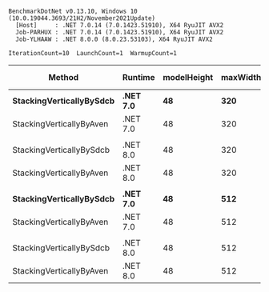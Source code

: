 ```

BenchmarkDotNet v0.13.10, Windows 10 (10.0.19044.3693/21H2/November2021Update)
  [Host]     : .NET 7.0.14 (7.0.1423.51910), X64 RyuJIT AVX2
  Job-PARHUX : .NET 7.0.14 (7.0.1423.51910), X64 RyuJIT AVX2
  Job-YLHAAW : .NET 8.0.0 (8.0.23.53103), X64 RyuJIT AVX2

IterationCount=10  LaunchCount=1  WarmupCount=1  

```
| Method                   | Runtime  | modelHeight | maxWidth | Mean     | Error    | StdDev   | Ratio | RatioSD | Allocated | Alloc Ratio |
|------------------------- |--------- |------------ |--------- |---------:|---------:|---------:|------:|--------:|----------:|------------:|
| **StackingVerticallyBySdcb** | **.NET 7.0** | **48**          | **320**      | **415.2 μs** | **15.14 μs** | **10.01 μs** |  **1.00** |    **0.00** |   **1.93 KB** |        **1.00** |
| StackingVerticallyByAven | .NET 7.0 | 48          | 320      | 252.8 μs |  8.97 μs |  5.93 μs |  0.61 |    0.02 |   1.79 KB |        0.93 |
|                          |          |             |          |          |          |          |       |         |           |             |
| StackingVerticallyBySdcb | .NET 8.0 | 48          | 320      | 408.3 μs | 11.43 μs |  7.56 μs |  1.00 |    0.00 |   1.93 KB |        1.00 |
| StackingVerticallyByAven | .NET 8.0 | 48          | 320      | 248.5 μs | 12.37 μs |  8.18 μs |  0.61 |    0.02 |   1.79 KB |        0.93 |
|                          |          |             |          |          |          |          |       |         |           |             |
| **StackingVerticallyBySdcb** | **.NET 7.0** | **48**          | **512**      | **423.3 μs** | **18.53 μs** | **12.26 μs** |  **1.00** |    **0.00** |   **1.54 KB** |        **1.00** |
| StackingVerticallyByAven | .NET 7.0 | 48          | 512      | 361.4 μs | 14.72 μs |  9.74 μs |  0.85 |    0.04 |   1.62 KB |        1.05 |
|                          |          |             |          |          |          |          |       |         |           |             |
| StackingVerticallyBySdcb | .NET 8.0 | 48          | 512      | 419.8 μs | 14.95 μs |  9.89 μs |  1.00 |    0.00 |   1.54 KB |        1.00 |
| StackingVerticallyByAven | .NET 8.0 | 48          | 512      | 360.3 μs | 14.88 μs |  9.84 μs |  0.86 |    0.03 |   1.62 KB |        1.05 |